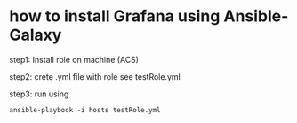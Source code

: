 # how to install Grafana using Ansible-Galaxy

step1: Install role on machine (ACS)

step2: crete .yml file with role see testRole.yml

step3: run using 
```
ansible-playbook -i hosts testRole.yml
```
